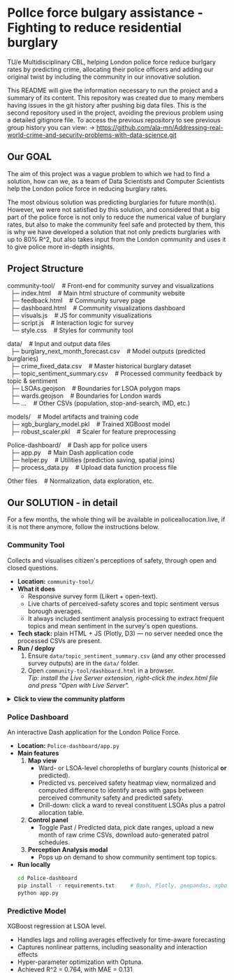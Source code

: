 # PolIce force bulgary assistance - Fighting to reduce residential burglary
TU/e Multidisciplinary CBL, helping London police force reduce burlgary rates by predicting crime, allocating their police officers and adding our original twist by including the community in our innovative solution.

This README will give the information necessary to run the project and a summary of its content. This repository was created due to many members having issues in the git history after pushing big data files. This is the second repository used in the project, avoiding the previous problem using a detailed gitignore file. To access the previous repository to see previous group history you can view: 
-> https://github.com/ala-mn/Addressing-real-world-crime-and-security-problems-with-data-science.git

## Our GOAL
The aim of this project was a vague problem to which we had to find a solution, how can we, as a team of Data Scientists and Computer Scientists help the London police force in reducing burglary rates. 

The most obvious solution was predicting burglaries for future month(s). However, we were not satisfied by this solution, and considered that a big part of the police force is not only to reduce the numerical value of burglary rates, but also to make the community feel safe and protected by them, this is why we have developed a solution that not only predicts burglaries with up to 80% R^2, but also takes input from the London community and uses it to give police more in-depth insights. 

## Project Structure

community-tool/   &nbsp;&nbsp;         # Front-end for community survey and visualizations<br>
&nbsp;  ├─ index.html  &nbsp;&nbsp;          # Main html structure of community website<br>
&nbsp;  ├─ feedback.html   &nbsp;&nbsp;      # Community survey page<br>
&nbsp;  ├─ dashboard.html  &nbsp;&nbsp;      # Community visualizations dashboard<br>
&nbsp;  ├─ visuals.js    &nbsp;&nbsp;        # JS for community visualizations<br>
&nbsp;  ├─ script.js   &nbsp;&nbsp;          # Interaction logic for survey<br>
&nbsp;  └─ style.css   &nbsp;&nbsp;          # Styles for community tool<br>

data/         &nbsp;&nbsp;             # Input and output data files<br>
&nbsp;  ├─ burglary_next_month_forecast.csv &nbsp;&nbsp;  # Model outputs (predicted burglaries)<br>
&nbsp;  ├─ crime_fixed_data.csv         &nbsp;&nbsp;      # Master historical burglary dataset<br>
&nbsp;  ├─ topic_sentiment_summary.csv    &nbsp;&nbsp;    # Processed community feedback by topic & sentiment<br>
&nbsp;  ├─ LSOAs.geojson      &nbsp;&nbsp;                # Boundaries for LSOA polygon maps<br>
&nbsp;  ├─ wards.geojson     &nbsp;&nbsp;                 # Boundaries for London wards<br>
&nbsp;  └─ ...              &nbsp;&nbsp;                  # Other CSVs (population, stop-and-search, IMD, etc.)<br>

models/            &nbsp;&nbsp;        # Model artifacts and training code<br>
&nbsp;  ├─ xgb_burglary_model.pkl   &nbsp;&nbsp;          # Trained XGBoost model<br>
&nbsp;  ├─ robust_scaler.pkl     &nbsp;&nbsp;             # Scaler for feature preprocessing<br>

Police-dashboard/    &nbsp;&nbsp;     # Dash app for police users<br>
&nbsp;  ├─ app.py        &nbsp;&nbsp;             # Main Dash application code<br>
&nbsp;  ├─ helper.py     &nbsp;&nbsp;             # Utilities (prediction saving, spatial joins)<br>
&nbsp;  ├─ process_data.py   &nbsp;&nbsp;         # Upload data function process file<br>

Other files         &nbsp;&nbsp;            # Normalization, data exploration, etc.<br>

## Our SOLUTION - in detail
For a few months, the whole thing will be available in policeallocation.live, if it is not there anymore, follow the instructions below.

### Community Tool
Collects and visualises citizen's perceptions of safety, through open and closed questions.

* **Location:** `community-tool/`
* **What it does**
  * Responsive survey form (Likert + open-text).
  * Live charts of perceived-safety scores and topic sentiment versus borough averages.
  * It always included sentiment analysis processing to extract frequent topics and mean sentiment in the survey's open questions.
* **Tech stack:** plain HTML + JS (Plotly, D3) — no server needed once the processed CSVs are present.
* **Run / deploy**
  1. Ensure `data/topic_sentiment_summary.csv` (and any other processed survey outputs) are in the `data/` folder.
  2. Open `community-tool/dashboard.html` in a browser.  
     *Tip: install the Live Server extension, right-click the index.html file and press "Open with Live Server".*

<details>
<summary><strong>Click to view the community platform</strong></summary>

<p align="center">
  <img src="data/readme_files/mcblcommviz1.png"  width="45%">&nbsp;
  <img src="data/readme_files/mcblcommviz2.png" width="45%">
</p>
<p align="center">
  <img src="data/readme_files/mcblsurvery1.png"     width="45%">&nbsp;
  <img src="data/readme_files/mcblsurvey2.png"     width="45%">
</p>

</details>

### Police Dashboard
An interactive Dash application for the London Police Force.

* **Location:** `Police-dashboard/app.py`
* **Main features**
  1. **Map view**  
     * Ward- or LSOA-level choropleths of burglary counts (historical **or** predicted).  
     * Predicted vs. perceived safety heatmap view, normalized and computed difference to identify areas with gaps between perceived community safety and predicted safety.
     * Drill-down: click a ward to reveal constituent LSOAs plus a patrol allocation table.
  2. **Control panel**  
     * Toggle Past / Predicted data, pick date ranges, upload a new month of raw crime CSVs, download auto-generated patrol schedules.
  3. **Perception Analysis modal**  
     * Pops up on demand to show community sentiment top topics.
* **Run locally**
  ```bash
  cd Police-dashboard
  pip install -r requirements.txt     # Dash, Plotly, geopandas, xgboost, etc.
  python app.py

### Predictive Model
XGBoost regression at LSOA level.
* Handles lags and rolling averages effectively for time-aware forecasting
* Captures nonlinear patterns, including seasonality and interaction effects
* Hyper-parameter optimization with Optuna.
* Achieved R^2 = 0.764, with MAE = 0.131